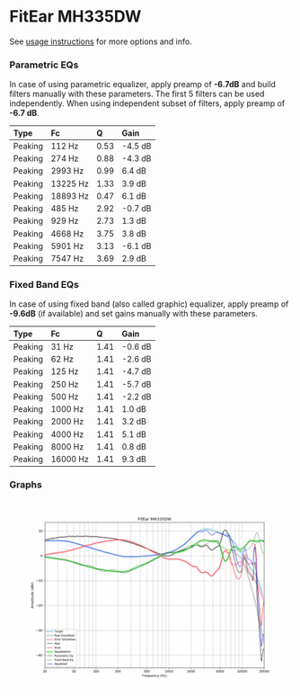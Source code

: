 # FitEar MH335DW
See [usage instructions](https://github.com/jaakkopasanen/AutoEq#usage) for more options and info.

### Parametric EQs
In case of using parametric equalizer, apply preamp of **-6.7dB** and build filters manually
with these parameters. The first 5 filters can be used independently.
When using independent subset of filters, apply preamp of **-6.7 dB**.

| Type    | Fc       |    Q | Gain    |
|:--------|:---------|:-----|:--------|
| Peaking | 112 Hz   | 0.53 | -4.5 dB |
| Peaking | 274 Hz   | 0.88 | -4.3 dB |
| Peaking | 2993 Hz  | 0.99 | 6.4 dB  |
| Peaking | 13225 Hz | 1.33 | 3.9 dB  |
| Peaking | 18893 Hz | 0.47 | 6.1 dB  |
| Peaking | 485 Hz   | 2.92 | -0.7 dB |
| Peaking | 929 Hz   | 2.73 | 1.3 dB  |
| Peaking | 4668 Hz  | 3.75 | 3.8 dB  |
| Peaking | 5901 Hz  | 3.13 | -6.1 dB |
| Peaking | 7547 Hz  | 3.69 | 2.9 dB  |

### Fixed Band EQs
In case of using fixed band (also called graphic) equalizer, apply preamp of **-9.6dB**
(if available) and set gains manually with these parameters.

| Type    | Fc       |    Q | Gain    |
|:--------|:---------|:-----|:--------|
| Peaking | 31 Hz    | 1.41 | -0.6 dB |
| Peaking | 62 Hz    | 1.41 | -2.6 dB |
| Peaking | 125 Hz   | 1.41 | -4.7 dB |
| Peaking | 250 Hz   | 1.41 | -5.7 dB |
| Peaking | 500 Hz   | 1.41 | -2.2 dB |
| Peaking | 1000 Hz  | 1.41 | 1.0 dB  |
| Peaking | 2000 Hz  | 1.41 | 3.2 dB  |
| Peaking | 4000 Hz  | 1.41 | 5.1 dB  |
| Peaking | 8000 Hz  | 1.41 | 0.8 dB  |
| Peaking | 16000 Hz | 1.41 | 9.3 dB  |

### Graphs
![](./FitEar%20MH335DW.png)